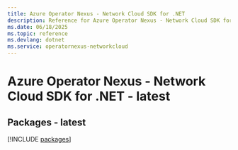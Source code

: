 ```yaml
---
title: Azure Operator Nexus - Network Cloud SDK for .NET
description: Reference for Azure Operator Nexus - Network Cloud SDK for .NET
ms.date: 06/18/2025
ms.topic: reference
ms.devlang: dotnet
ms.service: operatornexus-networkcloud
---
```

# Azure Operator Nexus - Network Cloud SDK for .NET - latest
## Packages - latest
[!INCLUDE [packages](operator-nexus---network-cloud-index.md)]